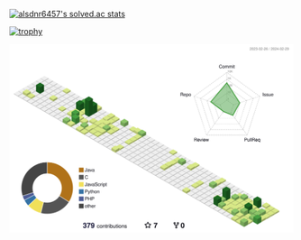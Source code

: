 [![alsdnr6457's solved.ac stats](https://github-readme-solvedac.hyp3rflow.vercel.app/api/?handle=alsdnr6457)](https://www.acmicpc.net/user/alsdnr6457)	

[![trophy](https://github-profile-trophy.vercel.app/?username=MinWook64570&theme=flat&column=7)](https://github.com/MinWook6457/)

![](./profile-3d-contrib/profile-green-animate.svg)



